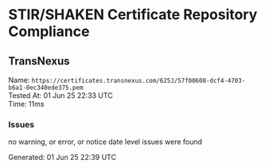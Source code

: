 # STIR/SHAKEN Certificate Repository Compliance

## TransNexus

Name: `https://certificates.transnexus.com/625J/57f00608-dcf4-4703-b6a1-0ec340ede375.pem`\
Tested At: 01 Jun 25 22:33 UTC\
Time: 11ms

### Issues

no warning, or error, or notice date level issues were found

Generated: 01 Jun 25 22:39 UTC